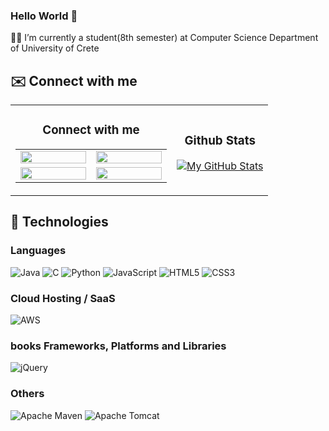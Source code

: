 ### Hello World 👋

🧑‍🎓 I’m currently a student(8th semester) at Computer Science Department of University of Crete

## :envelope: Connect with me    

<table align="center" >
  <tr>
    <td align="center">
      <h3>Connect with me</h3>
      <table>
        <tr>
          <td align="center" width="105">
            <a href="https://www.linkedin.com/in/efthymis-p-3757a921b/">
              <img width="100%" src="https://cdn4.iconfinder.com/data/icons/colorful-guache-social-media-logos-1/159/social-media_linkedin-256.png" />
            </a>
          </td>
          <td align="center" width="105">
            <a href="https://www.linkedin.com/in/efthymis-p-3757a921b/">
              <img width="100%" src="https://cdn2.iconfinder.com/data/icons/colorful-guache-social-media-logos-1/159/social-media_discord-256.png" />
            </a>
          </td>
        </tr>
        <tr>
          <td align="center" width="105">
            <a href="https://www.linkedin.com/in/efthymis-p-3757a921b/">
              <img width="100%" src="https://cdn3.iconfinder.com/data/icons/colorful-guache-social-media-logos-1/159/social-media_telegram-256.png" />
            </a>
          </td>
          <td align="center" width="105">
            <a href="https://www.linkedin.com/in/efthymis-p-3757a921b/">
              <img width="100%" src="https://cdn2.iconfinder.com/data/icons/colorful-guache-social-media-logos-1/155/social-media_twitter-256.png" />
            </a>
          </td>
        </tr>
      </table>
    </td>
    <td align="center">
      <h3>Github Stats</h3>
      <p><a href=""><img src="https://github-readme-stats.vercel.app/api/?username=epap011&amp;count_private=true&amp;theme=tokyonight&amp;showicons=true"       alt="My GitHub Stats"></a></p>
    </td>
  </tr>
</table>

## :ferris_wheel: Technologies

### Languages
![Java](https://img.shields.io/badge/java-%23ED8B00.svg?style=for-the-badge&logo=java&logoColor=white)
![C](https://img.shields.io/badge/c-%2300599C.svg?style=for-the-badge&logo=c&logoColor=white)
![Python](https://img.shields.io/badge/python-3670A0?style=for-the-badge&logo=python&logoColor=ffdd54)
![JavaScript](https://img.shields.io/badge/javascript-%23323330.svg?style=for-the-badge&logo=javascript&logoColor=%23F7DF1E)
![HTML5](https://img.shields.io/badge/html5-%23E34F26.svg?style=for-the-badge&logo=html5&logoColor=white)
![CSS3](https://img.shields.io/badge/css3-%231572B6.svg?style=for-the-badge&logo=css3&logoColor=white)

### Cloud Hosting / SaaS
![AWS](https://img.shields.io/badge/AWS-%23FF9900.svg?style=for-the-badge&logo=amazon-aws&logoColor=white)

### books Frameworks, Platforms and Libraries
![jQuery](https://img.shields.io/badge/jquery-%230769AD.svg?style=for-the-badge&logo=jquery&logoColor=white)

### Others
![Apache Maven](https://img.shields.io/badge/Apache%20Maven-C71A36?style=for-the-badge&logo=Apache%20Maven&logoColor=white)
![Apache Tomcat](https://img.shields.io/badge/apache%20tomcat-%23F8DC75.svg?style=for-the-badge&logo=apache-tomcat&logoColor=black)


